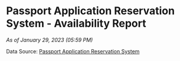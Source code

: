 # Passport Application Reservation System - Availability Report

*As of January 29, 2023 (05:59 PM)*

Data Source: [Passport Application Reservation System](https://eservices.immigration.gov.lk:8443/appointment/pages/reservationApplication.xhtml)